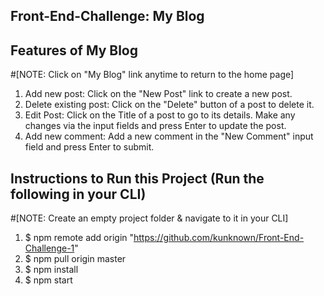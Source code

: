 ## Front-End-Challenge: My Blog

## Features of My Blog
#[NOTE: Click on "My Blog" link anytime to return to the home page]
1. Add new post: Click on the "New Post" link to create a new post.
2. Delete existing post: Click on the "Delete" button of a post to delete it.
3. Edit Post: Click on the Title of a post to go to its details. Make any changes via the input fields and press Enter to update the post.
4. Add new comment: Add a new comment in the "New Comment" input field and press Enter to submit.

## Instructions to Run this Project (Run the following in your CLI)
#[NOTE: Create an empty project folder & navigate to it in your CLI]
1. $ npm remote add origin "https://github.com/kunknown/Front-End-Challenge-1"
2. $ npm pull origin master
3. $ npm install
4. $ npm start
